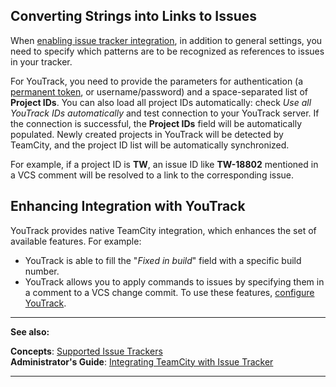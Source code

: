 [//]: # (title: YouTrack)
[//]: # (auxiliary-id: YouTrack)

## Converting Strings into Links to Issues

When [enabling issue tracker integration](integrating-teamcity-with-issue-tracker.md#Enabling+Issue+Tracker+Integration), in addition to general settings, you need to specify which patterns are to be recognized as references to issues in your tracker.

For YouTrack, you need to provide the parameters for authentication (a [permanent token](https://www.jetbrains.com/help/youtrack/incloud/authentication-with-permanent-token.html), or username/password) and a space-separated list of __Project IDs__. You can also load all project IDs automatically: check _Use all YouTrack IDs automatically_ and test connection to your YouTrack server. If the connection is successful, the __Project IDs__ field will be automatically populated. Newly created projects in YouTrack will be detected by TeamCity, and the project ID list will be automatically synchronized.

For example, if a project ID is __TW__, an issue ID like __TW-18802__ mentioned in a VCS comment will be resolved to a link to the corresponding issue.

## Enhancing Integration with YouTrack

YouTrack provides native TeamCity integration, which enhances the set of available features. For example:
* YouTrack is able to fill the "_Fixed in build_" field with a specific build number.
* YouTrack allows you to apply commands to issues by specifying them in a comment to a VCS change commit.
To use these features, [configure YouTrack](https://www.jetbrains.com/help/youtrack/standalone/Integration-with-TeamCity.html).

 __  __

__See also:__

__Concepts__: [Supported Issue Trackers](supported-platforms-and-environments.md)   
__Administrator's Guide__: [Integrating TeamCity with Issue Tracker](integrating-teamcity-with-issue-tracker.md)

__ __